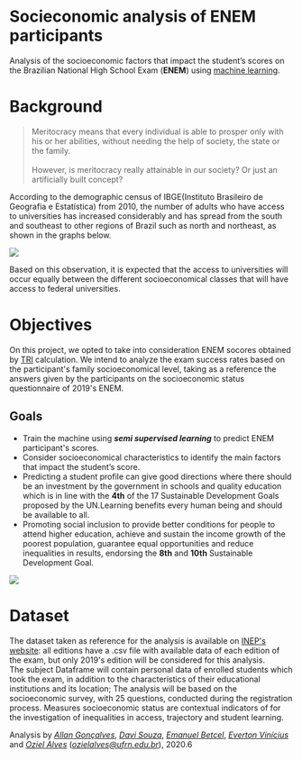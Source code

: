 # Socieconomic analysis of ENEM participants
Analysis of the socioeconomic factors that impact the student’s scores on the Brazilian National High School Exam (**ENEM**) using <ins>machine learning</ins>.

# Background
> Meritocracy means that every individual is able to prosper only with his or her abilities, without needing the help of society, the state or the family.<br><br>
> However, is meritocracy really attainable in our society? Or just an artificially built concept?<br>

According to the demographic census of IBGE(Instituto Brasileiro de Geografia e Estatística) from 2010, the number of adults who have access to universities has increased considerably and has spread from the south and southeast to other regions of Brazil such as north and northeast, as shown in the graphs below.
<br>

![](https://i.imgur.com/SACDTmV.png)

Based on this observation, it is expected that the access to universities will occur equally between the different socioeconomical classes that will have access to federal universities.
# Objectives
On this project, we opted to take into consideration ENEM socores obtained by [TRI](https://vestibular.brasilescola.uol.com.br/enem/teoria-resposta-ao-item-tri-no-enem.htm) calculation. We intend to analyze the exam success rates based on the participant's family socioeconomical level, taking as a reference the answers given by the participants on the 
socioeconomic status questionnaire of 2019's ENEM.

## Goals
- Train the machine using ___semi supervised learning___ to predict ENEM participant's scores.
- Consider socioeconomical characteristics to identify the main factors that impact the student’s score.
- Predicting a student profile can give good directions where there should be an investment by the government in schools and quality education which is in line with the **4th** of the 17 Sustainable Development Goals proposed by the UN.Learning benefits every human being and should be available to all. 
- Promoting social inclusion to provide better conditions for people to attend higher education, achieve and sustain the income growth of the poorest population, guarantee equal opportunities and reduce inequalities in results, endorsing the **8th** and **10th** Sustainable Development Goal.

![](https://i.imgur.com/Fkzz8AK.png)

# Dataset
The dataset taken as reference for the analysis is available on [INEP's website](http://download.inep.gov.br/microdados/microdados_enem_2019.zip): all editions have a .csv file with available data of each edition of the exam, but only 2019's edition will be considered for this analysis.<br> 
The subject Dataframe will contain personal data of enrolled students which took the exam, in addition to the characteristics of their educational institutions and its location;
The analysis will be based on the socioeconomic survey, with 25 questions, conducted during the registration process. 
Measures socioeconomic status are contextual indicators of for the investigation of inequalities in access, trajectory and student learning.


Analysis by [_Allan Gonçalves_](#), [_Davi Souza_](#), [_Emanuel Betcel_](#), [_Everton Vinícius_](#) and [_Oziel Alves_](https://github.com/ozielalves) (*ozielalves@ufrn.edu.br*), 2020.6
